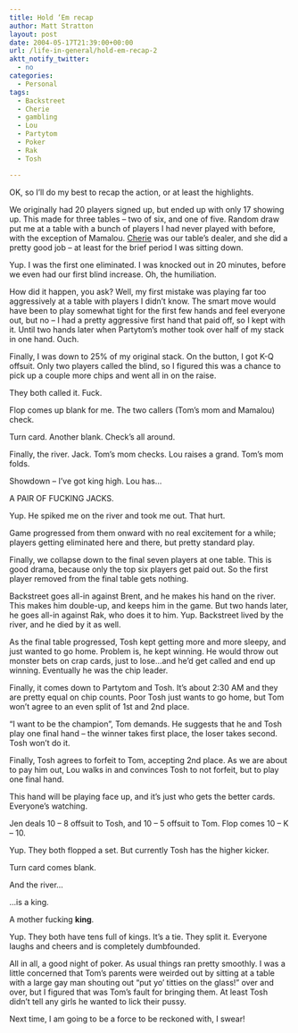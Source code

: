 ```yaml
---
title: Hold ‘Em recap
author: Matt Stratton
layout: post
date: 2004-05-17T21:39:00+00:00
url: /life-in-general/hold-em-recap-2
aktt_notify_twitter:
  - no
categories:
  - Personal
tags:
  - Backstreet
  - Cherie
  - gambling
  - Lou
  - Partytom
  - Poker
  - Rak
  - Tosh

---
```

OK, so I&#8217;ll do my best to recap the action, or at least the highlights.

We originally had 20 players signed up, but ended up with only 17 showing up. This made for three tables &#8211; two of six, and one of five. Random draw put me at a table with a bunch of players I had never played with before, with the exception of Mamalou. <a href="http://theprotagonist5.livejournal.com/" target="_blank">Cherie</a> was our table&#8217;s dealer, and she did a pretty good job &#8211; at least for the brief period I was sitting down.

Yup. I was the first one eliminated. I was knocked out in 20 minutes, before we even had our first blind increase. Oh, the humiliation.

How did it happen, you ask? Well, my first mistake was playing far too aggressively at a table with players I didn&#8217;t know. The smart move would have been to play somewhat tight for the first few hands and feel everyone out, but no &#8211; I had a pretty aggressive first hand that paid off, so I kept with it. Until two hands later when Partytom&#8217;s mother took over half of my stack in one hand. Ouch.

Finally, I was down to 25% of my original stack. On the button, I got K-Q offsuit. Only two players called the blind, so I figured this was a chance to pick up a couple more chips and went all in on the raise.

They both called it. Fuck.

Flop comes up blank for me. The two callers (Tom&#8217;s mom and Mamalou) check.

Turn card. Another blank. Check&#8217;s all around.

Finally, the river. Jack. Tom&#8217;s mom checks. Lou raises a grand. Tom&#8217;s mom folds.

Showdown &#8211; I&#8217;ve got king high. Lou has&#8230;

A PAIR OF FUCKING JACKS.

Yup. He spiked me on the river and took me out. That hurt.

Game progressed from them onward with no real excitement for a while; players getting eliminated here and there, but pretty standard play.

Finally, we collapse down to the final seven players at one table. This is good drama, because only the top six players get paid out. So the first player removed from the final table gets nothing.

Backstreet goes all-in against Brent, and he makes his hand on the river. This makes him double-up, and keeps him in the game. But two hands later, he goes all-in against Rak, who does it to him. Yup. Backstreet lived by the river, and he died by it as well.

As the final table progressed, Tosh kept getting more and more sleepy, and just wanted to go home. Problem is, he kept winning. He would throw out monster bets on crap cards, just to lose&#8230;and he&#8217;d get called and end up winning. Eventually he was the chip leader.

Finally, it comes down to Partytom and Tosh. It&#8217;s about 2:30 AM and they are pretty equal on chip counts. Poor Tosh just wants to go home, but Tom won&#8217;t agree to an even split of 1st and 2nd place.

&#8220;I want to be the champion&#8221;, Tom demands. He suggests that he and Tosh play one final hand &#8211; the winner takes first place, the loser takes second. Tosh won&#8217;t do it.

Finally, Tosh agrees to forfeit to Tom, accepting 2nd place. As we are about to pay him out, Lou walks in and convinces Tosh to not forfeit, but to play one final hand.

This hand will be playing face up, and it&#8217;s just who gets the better cards. Everyone&#8217;s watching.

Jen deals 10 &#8211; 8 offsuit to Tosh, and 10 &#8211; 5 offsuit to Tom. Flop comes 10 &#8211; K &#8211; 10.

Yup. They both flopped a set. But currently Tosh has the higher kicker.

Turn card comes blank.

And the river&#8230;

&#8230;is a king.

A mother fucking **king**.

Yup. They both have tens full of kings. It&#8217;s a tie. They split it. Everyone laughs and cheers and is completely dumbfounded.

All in all, a good night of poker. As usual things ran pretty smoothly. I was a little concerned that Tom&#8217;s parents were weirded out by sitting at a table with a large gay man shouting out &#8220;put yo&#8217; titties on the glass!&#8221; over and over, but I figured that was Tom&#8217;s fault for bringing them. At least Tosh didn&#8217;t tell any girls he wanted to lick their pussy.

Next time, I am going to be a force to be reckoned with, I swear!
